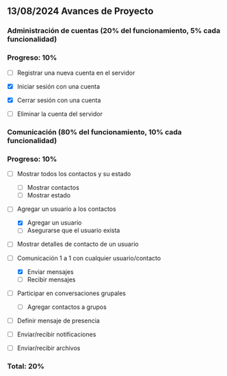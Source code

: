## 13/08/2024 Avances de Proyecto


### Administración de cuentas (20% del funcionamiento, 5% cada funcionalidad)

### Progreso: 10%

- [ ] Registrar una nueva cuenta en el servidor  
- [x] Iniciar sesión con una cuenta  
- [x] Cerrar sesión con una cuenta  
- [ ] Eliminar la cuenta del servidor 
  
  
  
  

### Comunicación (80% del funcionamiento, 10% cada funcionalidad)

### Progreso: 10%

- [ ] Mostrar todos los contactos y su estado
  - [ ] Mostrar contactos
  - [ ] Mostrar estado
- [ ] Agregar un usuario a los contactos
  - [x] Agregar un usuario
  - [ ] Asegurarse  que el usuario exista
- [ ] Mostrar detalles de contacto de un usuario
- [ ] Comunicación 1 a 1 con cualquier usuario/contacto
  - [x] Enviar mensajes
  - [ ] Recibir mensajes
- [ ] Participar en conversaciones grupales
  - [ ] Agregar contactos a grupos
- [ ] Definir mensaje de presencia
- [ ] Enviar/recibir notificaciones
- [ ] Enviar/recibir archivos



### Total: 20%
